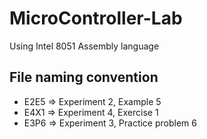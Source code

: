 # MicroController-Lab
Using Intel 8051 Assembly language

## File naming convention

- E2E5  => Experiment 2, Example 5
- E4X1  => Experiment 4, Exercise 1
- E3P6  => Experiment 3, Practice problem 6
